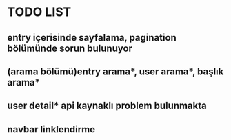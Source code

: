 # TODO LIST

## entry içerisinde sayfalama, pagination bölümünde sorun bulunuyor
## (arama bölümü)entry arama*, user arama*, başlık arama*
## user detail* api kaynaklı problem bulunmakta
## navbar linklendirme
